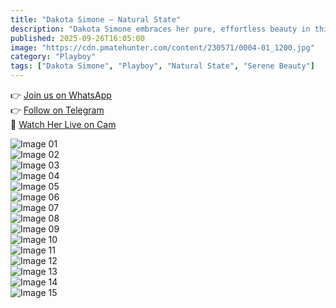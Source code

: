 ```yaml
---
title: "Dakota Simone – Natural State"
description: "Dakota Simone embraces her pure, effortless beauty in this serene Playboy set."
published: 2025-09-26T16:05:00
image: "https://cdn.pmatehunter.com/content/230571/0004-01_1200.jpg"
category: "Playboy"
tags: ["Dakota Simone", "Playboy", "Natural State", "Serene Beauty"]
---
```


👉 [Join us on WhatsApp](https://redirecting-kappa.vercel.app/)  
👉 [Follow on Telegram](https://redirecting-kappa.vercel.app/)  
🔞 [Watch Her Live on Cam](https://redirecting-kappa.vercel.app/)  

![Image 01](https://cdn.pmatehunter.com/content/230571/0004-01_1200.jpg)  
![Image 02](https://cdn.pmatehunter.com/content/230571/0004-02_1200.jpg)  
![Image 03](https://cdn.pmatehunter.com/content/230571/0004-03_1200.jpg)  
![Image 04](https://cdn.pmatehunter.com/content/230571/0004-04_1200.jpg)  
![Image 05](https://cdn.pmatehunter.com/content/230571/0004-05_1200.jpg)  
![Image 06](https://cdn.pmatehunter.com/content/230571/0004-06_1200.jpg)  
![Image 07](https://cdn.pmatehunter.com/content/230571/0004-07_1200.jpg)  
![Image 08](https://cdn.pmatehunter.com/content/230571/0004-08_1200.jpg)  
![Image 09](https://cdn.pmatehunter.com/content/230571/0004-09_1200.jpg)  
![Image 10](https://cdn.pmatehunter.com/content/230571/0004-10_1200.jpg)  
![Image 11](https://cdn.pmatehunter.com/content/230571/0004-11_1200.jpg)  
![Image 12](https://cdn.pmatehunter.com/content/230571/0004-12_1200.jpg)  
![Image 13](https://cdn.pmatehunter.com/content/230571/0004-13_1200.jpg)  
![Image 14](https://cdn.pmatehunter.com/content/230571/0004-14_1200.jpg)  
![Image 15](https://cdn.pmatehunter.com/content/230571/0004-15_1200.jpg)